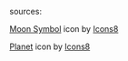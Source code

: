 sources:

<a target="_blank" href="https://icons8.com/icon/oItmVyK4P1fj/moon-symbol">Moon Symbol</a> icon by <a target="_blank" href="https://icons8.com">Icons8</a>


<a target="_blank" href="https://icons8.com/icon/jiKYR2biJFHO/planet">Planet</a> icon by <a target="_blank" href="https://icons8.com">Icons8</a>
